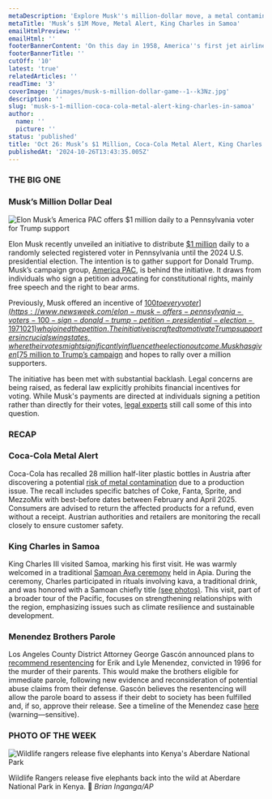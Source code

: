```yaml
---
metaDescription: 'Explore Musk''s million-dollar move, a metal contamination alert, and King Charles''s visit to Samoa. Read more.'
metaTitle: 'Musk’s $1M Move, Metal Alert, King Charles in Samoa'
emailHtmlPreview: ''
emailHtml: ''
footerBannerContent: 'On this day in 1958, America''s first jet airliner, the Boeing 707, entered service for Pan American World Airways.'
footerBannerTitle: ''
cutOff: '10'
latest: 'true'
relatedArticles: ''
readTime: '3'
coverImage: '/images/musk-s-million-dollar-game--1--k3Nz.jpg'
description: ''
slug: 'musk-s-1-million-coca-cola-metal-alert-king-charles-in-samoa'
author:
  name: ''
  picture: ''
status: 'published'
title: 'Oct 26: Musk’s $1 Million, Coca-Cola Metal Alert, King Charles in Samoa '
publishedAt: '2024-10-26T13:43:35.005Z'
---
```


### THE BIG ONE

### Musk’s Million Dollar Deal

![Elon Musk’s America PAC offers $1 million daily to a Pennsylvania voter for Trump support](/images/musk-s-million-dollar-game--1--Y2MD.jpg)

Elon Musk recently unveiled an initiative to distribute [$1 million](https://www.dw.com/en/elon-musk-offers-1m-daily-prize-to-voters-who-sign-petition/a-70546787) daily to a randomly selected registered voter in Pennsylvania until the 2024 U.S. presidential election. The intention is to gather support for Donald Trump. Musk’s campaign group, [America PAC](https://www.factcheck.org/2024/09/america-pac/), is behind the initiative. It draws from individuals who sign a petition advocating for constitutional rights, mainly free speech and the right to bear arms.

Previously, Musk offered an incentive of [$100 to every voter](https://www.newsweek.com/elon-musk-offers-pennsylvania-voters-100-sign-donald-trump-petition-presidential-election-1971021) who joined the petition. The initiative is crafted to motivate Trump supporters in crucial swing states, where their votes might significantly influence the election outcome. Musk has given [$75 million to Trump’s campaign](https://www.npr.org/2024/10/16/g-s1-28591/elon-musk-donald-trump-america-pac-fec) and hopes to rally over a million supporters.

The initiative has been met with substantial backlash. Legal concerns are being raised, as federal law explicitly prohibits financial incentives for voting. While Musk's payments are directed at individuals signing a petition rather than directly for their votes, [legal experts](https://www.aljazeera.com/news/2024/10/20/us-election-legal-experts-question-elon-musks-planned-cash-giveaways) still call some of this into question.

### RECAP

### Coca-Cola Metal Alert

Coca-Cola has recalled 28 million half-liter plastic bottles in Austria after discovering a potential [risk of metal contamination](https://www.dw.com/en/coca-cola-recalls-28-million-bottles-in-austria/a-70591283) due to a production issue. The recall includes specific batches of Coke, Fanta, Sprite, and MezzoMix with best-before dates between February and April 2025. Consumers are advised to return the affected products for a refund, even without a receipt. Austrian authorities and retailers are monitoring the recall closely to ensure customer safety.

### King Charles in Samoa

King Charles III visited Samoa, marking his first visit. He was warmly welcomed in a traditional [Samoan Ava ceremony](https://www.theguardian.com/uk-news/2024/oct/24/king-charles-samoa-tour-visit-welcome-ceremony-apia-kava) held in Apia. During the ceremony, Charles participated in rituals involving kava, a traditional drink, and was honored with a Samoan chiefly title [(see photos)](https://www.thenews.com.pk/latest/1243423-buckingham-palace-releases-colourful-photos-from-king-charles-samoa-tour). This visit, part of a broader tour of the Pacific, focuses on strengthening relationships with the region, emphasizing issues such as climate resilience and sustainable development.

### Menendez Brothers Parole

Los Angeles County District Attorney George Gascón announced plans to [recommend resentencing](https://edition.cnn.com/2024/10/24/us/menendez-brothers-case-trial-now/index.html) for Erik and Lyle Menendez, convicted in 1996 for the murder of their parents. This would make the brothers eligible for immediate parole, following new evidence and reconsideration of potential abuse claims from their defense. Gascón believes the resentencing will allow the parole board to assess if their debt to society has been fulfilled and, if so, approve their release. See a timeline of the Menendez case [here](https://edition.cnn.com/2024/10/06/us/menendez-brothers-timeline/index.html) (warning—sensitive).

### PHOTO OF THE WEEK

![Wildlife rangers release five elephants into Kenya's Aberdare National Park](/images/wildlife-rangers-release-five-elephants-at-aberdare-national-park--1--MzNT.webp)

Wildlife Rangers release five elephants back into the wild at Aberdare National Park in Kenya. 📸 *Brian Inganga/AP*